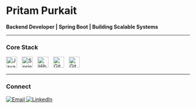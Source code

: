 # Pritam Purkait

**Backend Developer | Spring Boot | Building Scalable Systems**

---

### Core Stack

<img align="left" alt="Java" width="30px" style="padding-right:10px;" src="https://cdn.jsdelivr.net/gh/devicons/devicon/icons/java/java-original.svg"/>
<img align="left" alt="Spring Boot" width="30px" style="padding-right:10px;" src="https://cdn.jsdelivr.net/gh/devicons/devicon/icons/spring/spring-original.svg"/>
<img align="left" alt="Hibernate" width="30px" style="padding-right:10px;" src="https://cdn.jsdelivr.net/gh/devicons/devicon/icons/hibernate/hibernate-original.svg"/>
<img align="left" alt="Git" width="30px" style="padding-right:10px;" src="https://cdn.jsdelivr.net/gh/devicons/devicon/icons/git/git-original.svg"/>
<img align="left" alt="GitHub" width="30px" style="padding-right:10px;" src="https://cdn.jsdelivr.net/gh/devicons/devicon/icons/github/github-original.svg"/>

<br /><br />

---

### Connect

<a href="mailto:pritampurkait5533@gmail.com">
  <img src="https://img.shields.io/badge/Contact-000000?style=flat-square&logo=gmail&logoColor=white" alt="Email"/>
</a>

<a href="https://www.linkedin.com/in/pritam-purkait-89428a252">
  <img src="https://img.shields.io/badge/Network-000000?style=flat-square&logo=linkedin&logoColor=white" alt="LinkedIn"/>
</a>